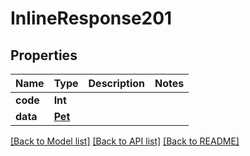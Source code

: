 # InlineResponse201

## Properties
Name | Type | Description | Notes
------------ | ------------- | ------------- | -------------
**code** | **Int** |  | 
**data** | [**Pet**](Pet.md) |  | 

[[Back to Model list]](../README.md#documentation-for-models) [[Back to API list]](../README.md#documentation-for-api-endpoints) [[Back to README]](../README.md)


